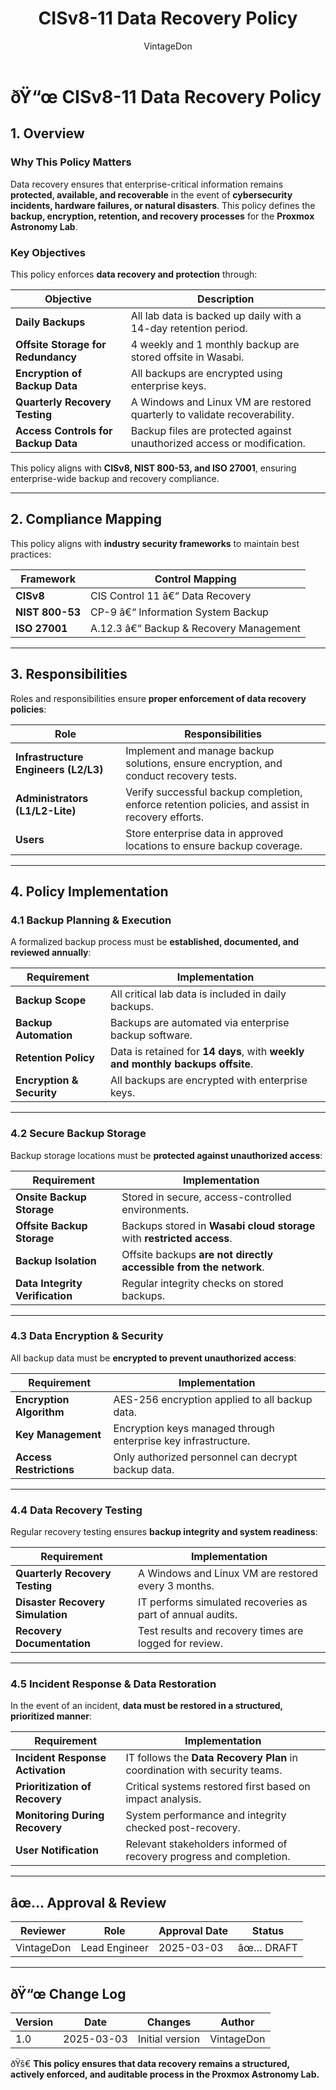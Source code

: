 ﻿---
title: "CISv8-11 Data Recovery Policy"
description: "Defines the data recovery policy for the Proxmox Astronomy Lab, ensuring that critical enterprise data is securely backed up, retained, and recoverable in case of an incident."
author: "VintageDon"
tags: ["CISv8", "Data Recovery", "Security Policy", "Compliance", "Backup Management"]
category: "Compliance"
kb_type: "Policy Document"
version: "1.0"
status: "Draft"
last_updated: "2025-03-03"
---

# **ðŸ“œ CISv8-11 Data Recovery Policy**

## **1. Overview**

### **Why This Policy Matters**

Data recovery ensures that enterprise-critical information remains **protected, available, and recoverable** in the event of **cybersecurity incidents, hardware failures, or natural disasters**. This policy defines the **backup, encryption, retention, and recovery processes** for the **Proxmox Astronomy Lab**.

### **Key Objectives**

This policy enforces **data recovery and protection** through:

| **Objective** | **Description** |
|--------------|----------------|
| **Daily Backups** | All lab data is backed up daily with a 14-day retention period. |
| **Offsite Storage for Redundancy** | 4 weekly and 1 monthly backup are stored offsite in Wasabi. |
| **Encryption of Backup Data** | All backups are encrypted using enterprise keys. |
| **Quarterly Recovery Testing** | A Windows and Linux VM are restored quarterly to validate recoverability. |
| **Access Controls for Backup Data** | Backup files are protected against unauthorized access or modification. |

This policy aligns with **CISv8, NIST 800-53, and ISO 27001**, ensuring enterprise-wide backup and recovery compliance.

---

## **2. Compliance Mapping**

This policy aligns with **industry security frameworks** to maintain best practices:

| **Framework** | **Control Mapping** |
|--------------|------------------|
| **CISv8** | CIS Control 11 â€“ Data Recovery |
| **NIST 800-53** | CP-9 â€“ Information System Backup |
| **ISO 27001** | A.12.3 â€“ Backup & Recovery Management |

---

## **3. Responsibilities**

Roles and responsibilities ensure **proper enforcement of data recovery policies**:

| **Role** | **Responsibilities** |
|---------|----------------------|
| **Infrastructure Engineers (L2/L3)** | Implement and manage backup solutions, ensure encryption, and conduct recovery tests. |
| **Administrators (L1/L2-Lite)** | Verify successful backup completion, enforce retention policies, and assist in recovery efforts. |
| **Users** | Store enterprise data in approved locations to ensure backup coverage. |

---

## **4. Policy Implementation**

### **4.1 Backup Planning & Execution**

A formalized backup process must be **established, documented, and reviewed annually**:

| **Requirement** | **Implementation** |
|--------------|------------------|
| **Backup Scope** | All critical lab data is included in daily backups. |
| **Backup Automation** | Backups are automated via enterprise backup software. |
| **Retention Policy** | Data is retained for **14 days**, with **weekly and monthly backups offsite**. |
| **Encryption & Security** | All backups are encrypted with enterprise keys. |

---

### **4.2 Secure Backup Storage**

Backup storage locations must be **protected against unauthorized access**:

| **Requirement** | **Implementation** |
|--------------|------------------|
| **Onsite Backup Storage** | Stored in secure, access-controlled environments. |
| **Offsite Backup Storage** | Backups stored in **Wasabi cloud storage** with **restricted access**. |
| **Backup Isolation** | Offsite backups **are not directly accessible from the network**. |
| **Data Integrity Verification** | Regular integrity checks on stored backups. |

---

### **4.3 Data Encryption & Security**

All backup data must be **encrypted to prevent unauthorized access**:

| **Requirement** | **Implementation** |
|--------------|------------------|
| **Encryption Algorithm** | AES-256 encryption applied to all backup data. |
| **Key Management** | Encryption keys managed through enterprise key infrastructure. |
| **Access Restrictions** | Only authorized personnel can decrypt backup data. |

---

### **4.4 Data Recovery Testing**

Regular recovery testing ensures **backup integrity and system readiness**:

| **Requirement** | **Implementation** |
|--------------|------------------|
| **Quarterly Recovery Testing** | A Windows and Linux VM are restored every 3 months. |
| **Disaster Recovery Simulation** | IT performs simulated recoveries as part of annual audits. |
| **Recovery Documentation** | Test results and recovery times are logged for review. |

---

### **4.5 Incident Response & Data Restoration**

In the event of an incident, **data must be restored in a structured, prioritized manner**:

| **Requirement** | **Implementation** |
|--------------|------------------|
| **Incident Response Activation** | IT follows the **Data Recovery Plan** in coordination with security teams. |
| **Prioritization of Recovery** | Critical systems restored first based on impact analysis. |
| **Monitoring During Recovery** | System performance and integrity checked post-recovery. |
| **User Notification** | Relevant stakeholders informed of recovery progress and completion. |

---

## **âœ… Approval & Review**  

| **Reviewer** | **Role** | **Approval Date** | **Status** |
|-------------|---------|------------------|------------|
| VintageDon | Lead Engineer | 2025-03-03 | âœ… DRAFT |  

---

## **ðŸ“œ Change Log**  

| **Version** | **Date** | **Changes** | **Author** |
|------------|---------|-------------|------------|
| 1.0 | 2025-03-03 | Initial version | VintageDon |

ðŸš€ **This policy ensures that data recovery remains a structured, actively enforced, and auditable process in the Proxmox Astronomy Lab.**

